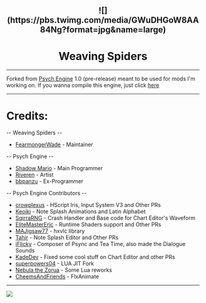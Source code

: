 <h2 align="center">![](https://pbs.twimg.com/media/GWuDHGoW8AA84Ng?format=jpg&name=large) </h2>
<h1 align="center">Weaving Spiders</h1>

_____________________________________

Forked from [Psych Engine](https://github.com/ShadowMario/FNF-PsychEngine) 1.0 (pre-release) meant to be used for mods I'm working on.
If you wanna compile this engine, just click [here](./meta/docs/BUILDING.md)

_____________________________________

# Credits:
-- Weaving Spiders --

* [FearmongerWade](https://x.com/_fearmonger) - Maintainer

-- Psych Engine --

* [Shadow Mario](https://ko-fi.com/shadowmario) - Main Programmer
* [Riveren](https://x.com/riverennn) - Artist
* [bbpanzu](https://x.com/bbpnz213) - Ex-Programmer

-- Psych Engine Contributors --

* [crowplexus](https://twitter.com/crowplexus) - HScript Iris, Input System V3 and Other PRs
* [Keoiki](https://x.com/Keoiki_) - Note Splash Animations and Latin Alphabet
* [SqirraRNG](https://x.com/sqirradotdev) - Crash Handler and Base code for Chart Editor's Waveform
* [EliteMasterEric](https://x.com/EliteMasterEric) - Runtime Shaders support and Other PRs
* [MAJigsaw77](https://x.com/MAJigsaw77) - hxvlc library
* [Tahir](https://x.com/TahirKarabekir) - Note Splash Editor and Other PRs
* [iFlicky](https://x.com/flicky_i) - Composer of Psync and Tea Time, also made the Dialogue Sounds
* [KadeDev](https://x.com/kade0912) - Fixed some cool stuff on Chart Editor and other PRs
* [superpowers04](https://x.com/superpowers04) - LUA JIT Fork
* [Nebula the Zorua](https://x.com/Nebula_Zorua) - Some Lua reworks
* [CheemsAndFriends](https://x.com/CheemsnFriendos) - FlxAnimate

_____________________________________

![](https://pbs.twimg.com/media/GVCFNLqWcAAOlVu?format=jpg&name=large)
